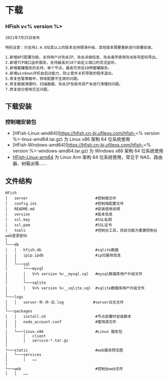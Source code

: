 # 下载

### HFish v<% version %>

```wiki
2021年7月25日发布

特别注意：只支持2.4.0及其以上的版本支持顺滑升级，其他版本需要重新进行部署安装。

1.新增API配置功能，支持用户对攻击IP、攻击详细信息、攻击者所使用攻击账号密码导出。
2.新增TCP端口监听服务，支持最高对10个自定义端口的灵活监听。
3.新增蜜罐服务的支持，单个节点，最高可添加10种蜜罐服务。
4.新增windows开机自启动能力，防止意外关机导致的程序退出。
5.修复告警策略中，修改配置不生效的问题。
6.修复数据清理时，扫描数据，攻击IP及账号资产未进行清理的问题。
7.修复部分使用交互问题。
```



## 下载安装

### 控制端安装包

- [HFish-Linux-amd64](https://hfish.cn-bj.ufileos.com/hfish-<% version %>-linux-amd64.tar.gz) 为 Linux x86 架构 64 位系统使用
- [HFish-Windows-amd64](https://hfish.cn-bj.ufileos.com/hfish-<% version %>-windows-amd64.tar.gz) 为 Windows x86 架构 64 位系统使用
- [HFish-Linux-arm64](https://hfish.cn-bj.ufileos.com/hfish-2.5.0-linux-arm64.tar.gz) 为 Linux Arm 架构 64 位系统使用，常见于 NAS、路由器、树莓派等……

## 文件结构

```wiki
HFish
│   server                              #控制端文件
│   config.ini                          #控制端配置文件
│   README.md                           #安装使用说明
│   version                             #版本信息
│   ssl.key                             #SSL私钥
│   ssl.pem                             #SSL证书
│   tools                               #控制台工具，目前功能为重置控制台web登录密码
│
└───db
│   │   hfish.db                        #sqlite数据
│   │   ipip.ipdb                       #ip归属地信息
│   │
│   └───sql
│       └───mysql
│       │   V<% version %>__mysql.sql   #mysql数据库用户升级文件
│       │
│       └───sqlite
│       │   V<% version %>__sqlite.sql  #sqlite数据库用户升级文件
│
└───logs
│   │   server-年-月-日.log             #server日志文件
│
└───packages
│   │   install.sh                      #节点部署时安装脚本
│   │   node_account.conf               #蜜饵源文件
│   │
│   └───linux-x86                       #Linux 服务包
│       │   client
│       │   service-*.tar.gz
│
└───static                              #web服务预览图
│   └───services
│       │   ……
│
└───web                                 #控制台web文件
│   │   ……

```